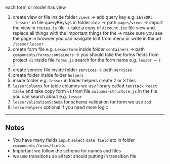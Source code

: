 each form or model has view 
1. create view or file inside folder `views`
-> add query key e.g. `LESSOR: 'lessor'` in file queryKeys.js in folder `data`
-> path `pages/views`
-> import the view in `routes.js` file
-> take a copy of `Account.jsx` file view and replace all things with the important things for the 
-> make sure you see the page in browser you can navigate to it from menu or write in the url `/lessor`
`lessor`
2. create form file e.g. `LessorForm` inside folder `containers`
-> path `components/forms/containers`
-> you should take the forms fields from project `v1` inside file `forms.js` search for the form name e.g. `lessor = [ ]`
3. create service file inside folder `services`
-> path `services`
4. create folder inside folder `helpers`
5. inside folder e.g. `lessor` in folder helpers create 2 or 3 files 
  1. `lessorColumns` for table columns we use library called `tanstack react table` and take copy form `v1` from file `columns-structure.js` in the file you can search about e.g. `lessor` 
  2. `lessorValidationSchema` for schema validation for form we use `zod`
  3. `lessorHelpers` optional if you need more logic 

--------




## Notes
- You have many fields `input` `select` `date field` etc in folder `components/forms/fields`
- Important we follow the schema for names and files
- we use transitions so all text should putting in transition file 
